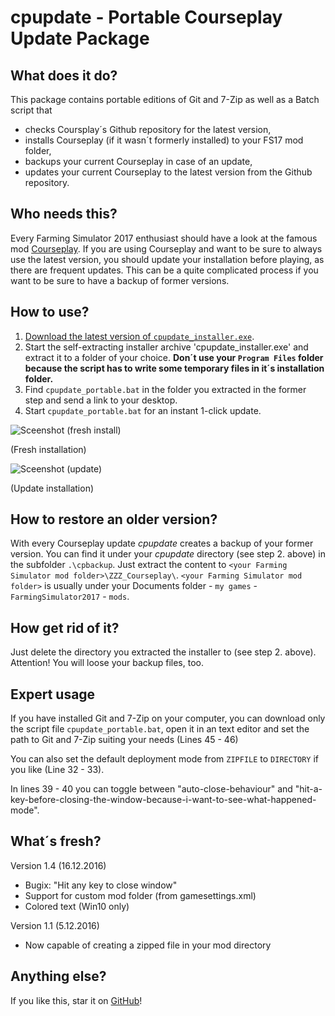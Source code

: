 # cpupdate - Portable Courseplay Update Package

## What does it do?
This package contains portable editions of Git and 7-Zip as well as a Batch script that
* checks Coursplay´s Github repository for the latest version,
* installs Courseplay (if it wasn´t formerly installed) to your FS17 mod folder,
* backups your current Courseplay in case of an update,
* updates your current Courseplay to the latest version from the Github repository.

## Who needs this?
Every Farming Simulator 2017 enthusiast should have a look at the famous mod [Courseplay](https://github.com/Courseplay/courseplay). If you are using Courseplay and want to be sure to always use the latest version, you should update your installation before playing, as there are frequent updates. This can be a quite complicated process if you want to be sure to have a backup of former versions.

## How to use?
1. [Download the latest version of `cpupdate_installer.exe`](https://github.com/elpatron68/cpupdate/releases).
2. Start the self-extracting installer archive 'cpupdate_installer.exe' and extract it to a folder of your choice. **Don´t use your `Program Files` folder because the script has to write some temporary files in it´s installation folder.**
3. Find `cpupdate_portable.bat` in the folder you extracted in the former step and send a link to your desktop.
4. Start `cpupdate_portable.bat` for an instant 1-click update.

![Sceenshot (fresh install)](https://github.com/elpatron68/cpupdate/blob/master/_screenshots/fresh_install.png)

(Fresh installation)

![Sceenshot (update)](https://github.com/elpatron68/cpupdate/blob/master/_screenshots/update.png)

(Update installation)

## How to restore an older version?
With every Courseplay update *cpupdate* creates a backup of your former version. You can find it under your *cpupdate* directory (see step 2. above) in the subfolder `.\cpbackup`. Just extract the content to `<your Farming Simulator mod folder>\ZZZ_Courseplay\`. `<your Farming Simulator mod folder>` is usually under your Documents folder - `my games` - `FarmingSimulator2017` - `mods`.

## How get rid of it?
Just delete the directory you extracted the installer to (see step 2. above). Attention! You will loose your backup files, too.

## Expert usage
If you have installed Git and 7-Zip on your computer, you can download only the script file `cpupdate_portable.bat`, open it in an text editor and set the path to Git and 7-Zip suiting your needs (Lines 45 - 46)

You can also set the default deployment mode from `ZIPFILE` to `DIRECTORY` if you like (Line 32 - 33).

In lines 39 - 40 you can toggle between "auto-close-behaviour" and "hit-a-key-before-closing-the-window-because-i-want-to-see-what-happened-mode".

## What´s fresh?
Version 1.4 (16.12.2016)
 * Bugix: "Hit any key to close window"
 * Support for custom mod folder (from gamesettings.xml)
 * Colored text (Win10 only)
 
Version 1.1 (5.12.2016)
* Now capable of creating a zipped file in your mod directory

## Anything else?
If you like this, star it on [GitHub](https://github.com/elpatron68/cpupdate/)!
